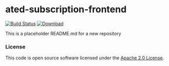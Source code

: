 
# ated-subscription-frontend

[![Build Status](https://travis-ci.org/hmrc/ated-subscription-frontend.svg?branch=master)](https://travis-ci.org/hmrc/ated-subscription-frontend) [ ![Download](https://api.bintray.com/packages/hmrc/releases/ated-subscription-frontend/images/download.svg) ](https://bintray.com/hmrc/releases/ated-subscription-frontend/_latestVersion)

This is a placeholder README.md for a new repository

### License

This code is open source software licensed under the [Apache 2.0 License]("http://www.apache.org/licenses/LICENSE-2.0.html").
    